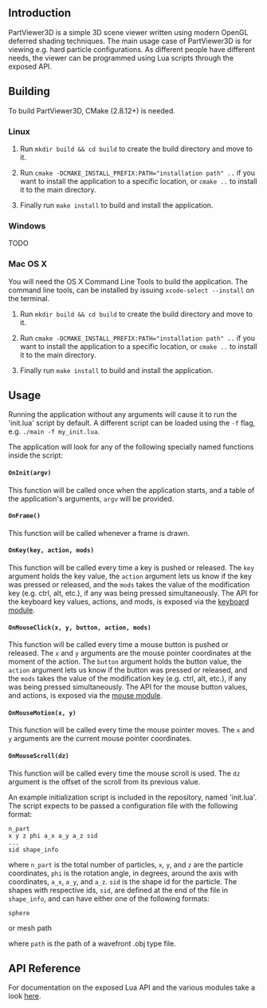 ## Introduction ##

PartViewer3D is a simple 3D scene viewer written using modern OpenGL deferred shading techniques. The main usage case of PartViewer3D is for viewing e.g. hard particle configurations. As different people have different needs, the viewer can be programmed using Lua scripts through the exposed API.

## Building ##

To build PartViewer3D, CMake (2.8.12+) is needed.

### Linux ###

1. Run `mkdir build && cd build` to create the build directory and move to it.

2. Run `cmake -DCMAKE_INSTALL_PREFIX:PATH="installation path" ..` if you want to install the application to a specific location, or `cmake ..` to install it to the main directory.

3. Finally run `make install` to build and install the application.

### Windows ###

TODO

### Mac OS X ###

You will need the OS X Command Line Tools to build the application. The command line tools, can be installed by issuing `xcode-select --install` on the terminal.

1. Run `mkdir build && cd build` to create the build directory and move to it.

2. Run `cmake -DCMAKE_INSTALL_PREFIX:PATH="installation path" ..` if you want to install the application to a specific location, or `cmake ..` to install it to the main directory.

3. Finally run `make install` to build and install the application.

## Usage ##

Running the application without any arguments will cause it to run the 'init.lua' script by default. A different script can be loaded using the `-f` flag, e.g. `./main -f my_init.lua`.

The application will look for any of the following specially named functions inside the script:

#### `OnInit(argv)`
This function will be called once when the application starts, and a table of the application's arguments, `argv` will be provided.

#### `OnFrame()`
This function will be called whenever a frame is drawn.

#### `OnKey(key, action, mods)`
This function will be called every time a key is pushed or released. The `key` argument holds the key value, the `action` argument lets us know if the key was pressed or released, and the `mods` takes the value of the modification key (e.g. ctrl, alt, etc.), if any was being pressed simultaneously. The API for the keyboard key values, actions, and mods, is exposed via the [keyboard module](doc/keyboard_api.md).

#### `OnMouseClick(x, y, button, action, mods)`
This function will be called every time a mouse button is pushed or released. The `x` and `y` arguments are the mouse pointer coordinates at the moment of the action. The `button` argument holds the button value, the `action` argument lets us know if the button was pressed or released, and the `mods` takes the value of the modification key (e.g. ctrl, alt, etc.), if any was being pressed simultaneously. The API for the mouse button values, and actions, is exposed via the [mouse module](doc/mouse_api.md).

#### `OnMouseMotion(x, y)`
This function will be called every time the mouse pointer moves. The `x` and `y` arguments are the current mouse pointer coordinates.

#### `OnMouseScroll(dz)`
This function will be called every time the mouse scroll is used. The `dz` argument is the offset of the scroll from its previous value.

An example initialization script is included in the repository, named 'init.lua'. The script expects to be passed a configuration file with the following format:

    n_part
    x y z phi a_x a_y a_z sid
    ...
    sid shape_info

where `n_part` is the total number of particles, `x`, `y`, and `z` are the particle coordinates, `phi` is the rotation angle, in degrees, around the axis with coordinates, `a_x`, `a_y`, and `a_z`. `sid` is the shape id for the particle. The shapes with respective ids, `sid`, are defined at the end of the file in `shape_info`, and can have either one of the following formats:

    sphere
or
    mesh path

where `path` is the path of a wavefront .obj type file.

## API Reference ##

For documentation on the exposed Lua API and the various modules take a look [here](doc/api.md).
